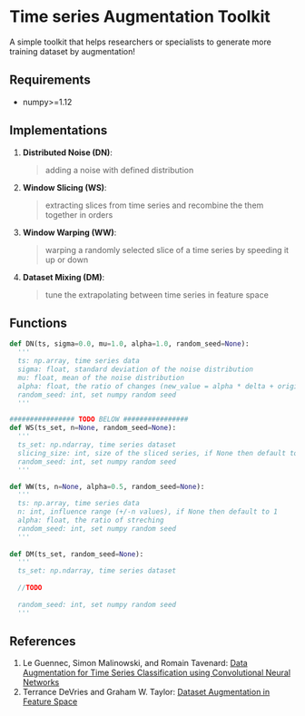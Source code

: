 # Time series Augmentation Toolkit
A simple toolkit that helps researchers or specialists to generate more training dataset by augmentation!

## Requirements
  - numpy>=1.12
    
## Implementations
  1. **Distributed Noise (DN)**:
      > adding a noise with defined distribution
  2. **Window Slicing (WS)**:
      > extracting slices from time series and recombine the them together in orders
  3. **Window Warping (WW)**:
      > warping a randomly selected slice of a time series by speeding it up or down
  4. **Dataset Mixing (DM)**:
      > tune the extrapolating between time series in feature space
  
    
## Functions
  ```python
  def DN(ts, sigma=0.0, mu=1.0, alpha=1.0, random_seed=None):
    '''
    ts: np.array, time series data
    sigma: float, standard deviation of the noise distribution
    mu: float, mean of the noise distribution
    alpha: float, the ratio of changes (new_value = alpha * delta + original_value)
    random_seed: int, set numpy random seed
    '''
  
  ################ TODO BELOW ################
  def WS(ts_set, n=None, random_seed=None):
    '''
    ts_set: np.ndarray, time series dataset
    slicing_size: int, size of the sliced series, if None then default to 1/4 data length
    random_seed: int, set numpy random seed
    '''
  
  def WW(ts, n=None, alpha=0.5, random_seed=None):
    '''
    ts: np.array, time series data
    n: int, influence range (+/-n values), if None then default to 1
    alpha: float, the ratio of streching
    random_seed: int, set numpy random seed
    '''
    
  def DM(ts_set, random_seed=None):
    '''
    ts_set: np.ndarray, time series dataset
    
    //TODO
    
    random_seed: int, set numpy random seed
    '''
  ```  
  
## References
  1. Le Guennec, Simon Malinowski, and Romain Tavenard: [Data Augmentation for Time Series Classification using Convolutional Neural Networks](https://aaltd16.irisa.fr/files/2016/08/AALTD16_paper_9.pdf)
  2. Terrance DeVries and Graham W. Taylor: [Dataset Augmentation in Feature Space](https://arxiv.org/pdf/1702.05538.pdf)